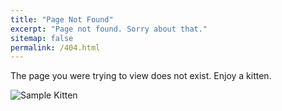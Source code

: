 ```yaml
---
title: "Page Not Found"
excerpt: "Page not found. Sorry about that."
sitemap: false
permalink: /404.html
---
```


The page you were trying to view does not exist. Enjoy a kitten.

![Sample Kitten](https://loremflickr.com/700/500)